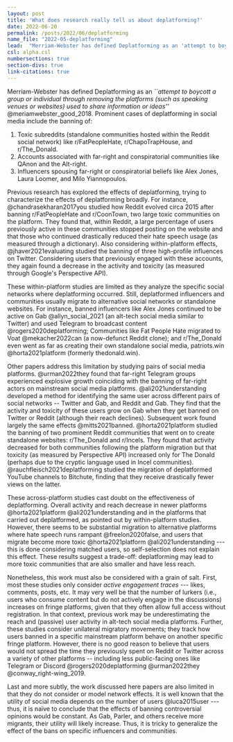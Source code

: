 ```yaml
---
layout: post
title: 'What does research really tell us about deplatforming?'
date: 2022-06-20
permalink: /posts/2022/06/deplatforming
name_file: "2022-05-deplatforming"
lead:  "Merriam-Webster has defined Deplatforming as an 'attempt to boycott a group or individual through removing the platforms (such as speaking venues or websites) used to share information or ideas'"
csl: alpha.csl
numbersections: true
section-divs: true
link-citations: true
---
```


Merriam-Webster has defined Deplatforming as an *``attempt to boycott a group or individual through removing the platforms (such as speaking venues or websites) used to share information or ideas''* @meriamwebster_good_2018.
Prominent cases of deplatforming in social media include the banning of:
1) Toxic subreddits (standalone communities hosted within the Reddit social network) like r/FatPeopleHate, r/ChapoTrapHouse, and r/The\_Donald.
2) Accounts associated with far-right and conspiratorial communities like QAnon and the Alt-right. 
3) Influencers spousing far-right or conspiratorial beliefs like Alex Jones, Laura Loomer, and Milo Yiannopoulos.

Previous research has explored the effects of deplatforming, trying to characterize the effects of deplatforming broadly.
For instance, @chandrasekharan2017you studied how Reddit evolved circa 2015 after banning r/FatPeopleHate and r/CoonTown, two large toxic communities on the platform. 
They found that, within Reddit, a large percentage of users previously active in these communities stopped posting on the website and that those who continued drastically reduced their hate speech usage (as measured through a dictionary).
Also considering within-platform effects, @jhaver2021evaluating studied the banning of three high-profile influences on Twitter. 
Considering users that previously engaged with these accounts, they again found a decrease in the activity and toxicity (as measured through Google's Perspective API).

These within-platform studies are limited as they analyze the specific social networks where deplatforming occurred. Still, deplatformed influencers and communities usually migrate to alternative social networks or standalone websites. 
For instance, banned influencers like Alex Jones continued to be active on Gab @allyn_social_2021 (an alt-tech social media similar to Twitter) and used Telegram to broadcast content @rogers2020deplatforming; Communities like Fat People Hate migrated to Voat @mekacher2022can (a now-defunct Reddit clone); and r/The\_Donald even went as far as creating their own standalone social media, patriots.win @horta2021platform (formerly thedonald.win). 

Other papers address this limitation by studying pairs of social media platforms. 
@urman2022they found that far-right Telegram groups experienced explosive growth coinciding with the banning of far-right actors on mainstream social media platforms. 
@ali2021understanding developed a method for identifying the same user across different pairs of social networks -- Twitter and Gab, and Reddit and Gab. They find that the activity and toxicity of these users grow on Gab when they get banned on Twitter or Reddit (although their reach declines). Subsequent work found largely the same effects @mitts2021banned.
@horta2021platform studied the banning of two prominent Reddit communities that went on to create standalone websites: r/The\_Donald and r/Incels. 
They found that activity decreased for both communities following the platform migration but that toxicity (as measured by Perspective API) increased only for The Donald (perhaps due to the cryptic language used in Incel communities).
@rauchfleisch2021deplatforming studied the migration of deplatformed YouTube channels to Bitchute, finding that they receive drastically fewer views on the latter.

These across-platform studies cast doubt on the effectiveness of deplatforming. Overall activity and reach decrease in newer platforms @horta2021platform @ali2021understanding and in the platforms that carried out deplatformed, as pointed out by within-platform studies. However, there seems to be substantial migration to alternative platforms where hate speech runs rampant @freelon2020false, and users that migrate become more toxic @horta2021platform @ali2021understanding --- this is done considering matched users, so self-selection does not explain this effect. 
These results suggest a trade-off: deplatforming may lead to more toxic communities that are also smaller and have less reach.

Nonetheless, this work must also be considered with a grain of salt. First, most these studies only consider *active engagement traces* --- likes, comments, posts, etc. It may very well be that the number of lurkers (i.e., users who consume content but do not actively engage in the discussions) increases on fringe platforms, given that they often allow full access without registration. In that context, previous work may be underestimating the reach and (passive) user activity in alt-tech social media platforms.
Further, these studies consider unilateral migratory movements; they track how users banned in a specific mainstream platform behave on another specific fringe platform. However, there is no good reason to believe that users would not spread the time they previously spent on Reddit or Twitter across a variety of other platforms -- including less public-facing ones like Telegram or Discord @rogers2020deplatforming @urman2022they @conway_right-wing_2019.

Last and more subtly, the work discussed here papers are also limited in that they do not consider or model network effects.
It is well known that the utility of social media depends on the number of users @luca2015user --- thus, it is naïve to conclude that the effects of banning controversial opinions would be constant.
As Gab, Parler, and others receive more migrants, their utility will likely increase. Thus, it is tricky to generalize the effect of the bans on specific influencers and communities.
